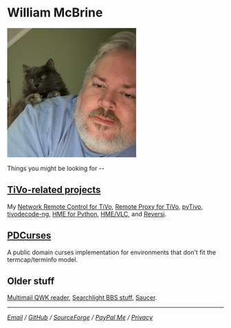 William McBrine
===============

![pic]

Things you might be looking for --


[TiVo-related projects]
-----------------------

My [Network Remote Control for TiVo], [Remote Proxy for TiVo], [pyTivo],
[tivodecode-ng], [HME for Python], [HME/VLC], and [Reversi].


[PDCurses]
----------

A public domain curses implementation for environments that don't fit
the termcap/terminfo model.


Older stuff
-----------

[Multimail QWK reader], [Searchlight BBS stuff], [Saucer].


---

*[Email] / [GitHub] / [SourceForge] / [PayPal Me] / [Privacy]*

[pic]: images/meandmisty2.jpg
[TiVo-related projects]: tivo/
[PDCurses]: https://pdcurses.org/

[Network Remote Control for TiVo]: tivo/index.md#network-remote-control-for-tivo
[Remote Proxy for TiVo]: tivo/index.md#remote-proxy-for-tivo
[pyTivo]: tivo/index.md#pytivo
[tivodecode-ng]: tivo/index.md#tivodecode-ng
[HME for Python]: tivo/index.md#hme-for-python
[HME/VLC]: tivo/index.md#hmevlc-video-streamer
[Reversi]: tivo/index.md#reversi

[Multimail QWK reader]: MultiMail/
[Searchlight BBS stuff]: sl/
[Saucer]: saucer/

[Email]: mailto:wmcbrine@gmail.com
[GitHub]: https://github.com/wmcbrine/
[SourceForge]: https://sourceforge.net/u/wmcbrine/
[PayPal Me]: https://paypal.me/wmcbrine
[Privacy]: privacy.md
